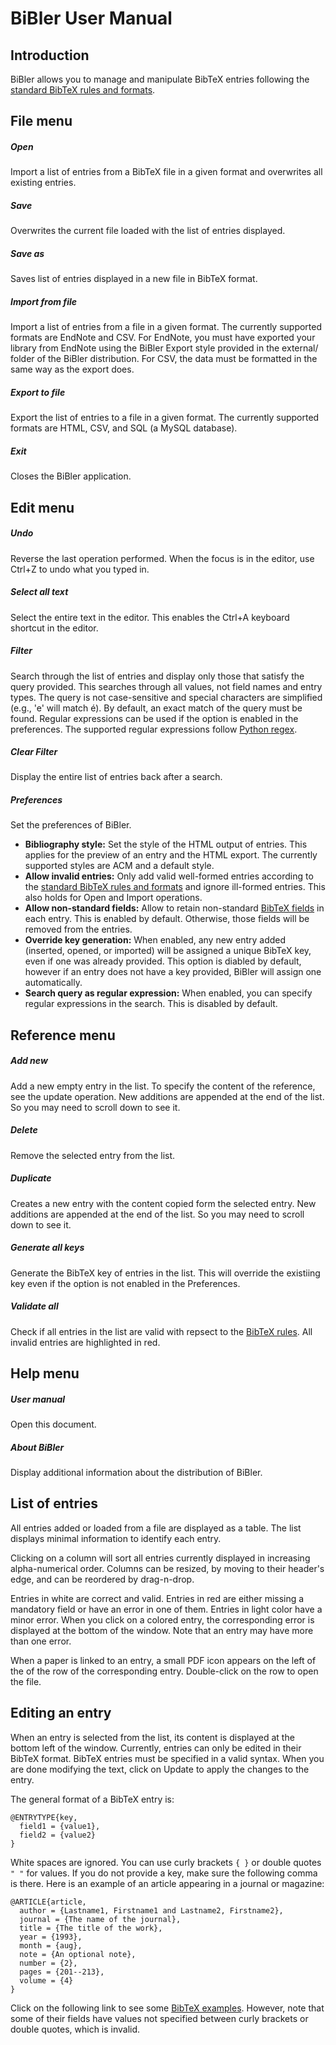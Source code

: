 # BiBler User Manual

## Introduction

<a name="intro"></a>BiBler allows you to manage and manipulate BibTeX entries following the [standard BibTeX rules and formats](http://www.openoffice.org/bibliographic/bibtex-defs.html).

## File menu

##### Open
Import a list of entries from a BibTeX file in a given format and overwrites all existing entries.

##### Save
Overwrites the current file loaded with the list of entries displayed.

##### Save as
Saves list of entries displayed in a new file in BibTeX format.

##### Import from file
Import a list of entries from a file in a given format. The currently supported formats are EndNote and CSV. For EndNote, you must have exported your library from EndNote using the BiBler Export style provided in the external/ folder of the BiBler distribution. For CSV, the data must be formatted in the same way as the export does.

##### Export to file
Export the list of entries to a file in a given format. The currently supported formats are HTML, CSV, and SQL (a MySQL database).

##### Exit
Closes the BiBler application.

## Edit menu

##### Undo
Reverse the last operation performed. When the focus is in the editor, use Ctrl+Z to undo what you typed in.

##### Select all text
Select the entire text in the editor. This enables the Ctrl+A keyboard shortcut in the editor.

##### Filter
Search through the list of entries and display only those that satisfy the query provided. This searches through all values, not field names and entry types. The query is not case-sensitive and special characters are simplified (e.g., 'e' will match é). By default, an exact match of the query must be found. Regular expressions can be used if the option is enabled in the preferences. The supported regular expressions follow [Python regex](https://docs.python.org/2.7/library/re.html).

##### Clear Filter
Display the entire list of entries back after a search.

##### Preferences
Set the preferences of BiBler.

* **Bibliography style:** Set the style of the HTML output of entries. This applies for the preview of an entry and the HTML export. The currently supported styles are ACM and a default style.
*   **Allow invalid entries:** Only add valid well-formed entries according to the [standard BibTeX rules and formats](http://www.openoffice.org/bibliographic/bibtex-defs.html) and ignore ill-formed entries. This also holds for Open and Import operations.
*   **Allow non-standard fields:** Allow to retain non-standard [BibTeX fields](http://www.openoffice.org/bibliographic/bibtex-defs.html) in each entry. This is enabled by default. Otherwise, those fields will be removed from the entries.
*   **Override key generation:** When enabled, any new entry added (inserted, opened, or imported) will be assigned a unique BibTeX key, even if one was already provided. This option is diabled by default, however if an entry does not have a key provided, BiBler will assign one automatically.
*   **Search query as regular expression:** When enabled, you can specify regular expressions in the search. This is disabled by default.

## Reference menu

##### Add new
Add a new empty entry in the list. To specify the content of the reference, see the update operation. New additions are appended at the end of the list. So you may need to scroll down to see it.

##### Delete
Remove the selected entry from the list.

##### Duplicate
Creates a new entry with the content copied form the selected entry. New additions are appended at the end of the list. So you may need to scroll down to see it.

##### Generate all keys
Generate the BibTeX key of entries in the list. This will override the existiing key even if the option is not enabled in the Preferences.

##### Validate all
Check if all entries in the list are valid with repsect to the [BibTeX rules](http://www.openoffice.org/bibliographic/bibtex-defs.html). All invalid entries are highlighted in red.

## Help menu

##### User manual
Open this document.

##### About BiBler
Display additional information about the distribution of BiBler.

## List of entries

All entries added or loaded from a file are displayed as a table. The list displays minimal information to identify each entry.

Clicking on a column will sort all entries currently displayed in increasing alpha-numerical order. Columns can be resized, by moving to their header's edge, and can be reordered by drag-n-drop.

Entries in white are correct and valid. Entries in red are either missing a mandatory field or have an error in one of them. Entries in light color have a minor error. When you click on a colored entry, the corresponding error is displayed at the bottom of the window. Note that an entry may have more than one error.

When a paper is linked to an entry, a small PDF icon appears on the left of the of the row of the corresponding entry. Double-click on the row to open the file.

## Editing an entry

When an entry is selected from the list, its content is displayed at the bottom left of the window. Currently, entries can only be edited in their BibTeX format. BibTeX entries must be specified in a valid syntax. When you are done modifying the text, click on Update to apply the changes to the entry.

The general format of a BibTeX entry is:
```
@ENTRYTYPE{key,
  field1 = {value1},
  field2 = {value2}
}
```

White spaces are ignored. You can use curly brackets `{ }` or double quotes `" "` for values. If you do not provide a key, make sure the following comma is there. Here is an example of an article appearing in a journal or magazine:
```
@ARTICLE{article,
  author = {Lastname1, Firstname1 and Lastname2, Firstname2},
  journal = {The name of the journal},
  title = {The title of the work},
  year = {1993},
  month = {aug},
  note = {An optional note},
  number = {2},
  pages = {201--213},
  volume = {4}
}
```

Click on the following link to see some [BibTeX examples](https://verbosus.com/bibtex-style-examples.html). However, note that some of their fields have values not specified between curly brackets or double quotes, which is invalid.